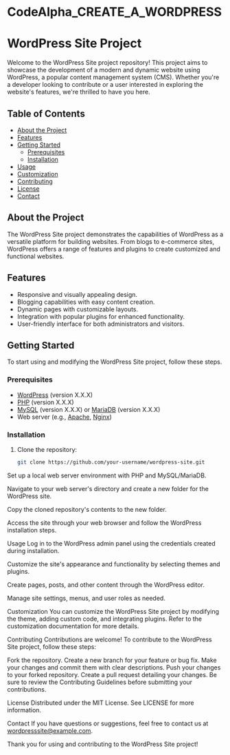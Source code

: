 # CodeAlpha_CREATE_A_WORDPRESS
# WordPress Site Project

Welcome to the WordPress Site project repository! This project aims to showcase the development of a modern and dynamic website using WordPress, a popular content management system (CMS). Whether you're a developer looking to contribute or a user interested in exploring the website's features, we're thrilled to have you here.

## Table of Contents

- [About the Project](#about-the-project)
- [Features](#features)
- [Getting Started](#getting-started)
  - [Prerequisites](#prerequisites)
  - [Installation](#installation)
- [Usage](#usage)
- [Customization](#customization)
- [Contributing](#contributing)
- [License](#license)
- [Contact](#contact)

## About the Project

The WordPress Site project demonstrates the capabilities of WordPress as a versatile platform for building websites. From blogs to e-commerce sites, WordPress offers a range of features and plugins to create customized and functional websites.

## Features

- Responsive and visually appealing design.
- Blogging capabilities with easy content creation.
- Dynamic pages with customizable layouts.
- Integration with popular plugins for enhanced functionality.
- User-friendly interface for both administrators and visitors.

## Getting Started

To start using and modifying the WordPress Site project, follow these steps.

### Prerequisites

- [WordPress](https://wordpress.org/download/) (version X.X.X)
- [PHP](https://www.php.net/downloads.php) (version X.X.X)
- [MySQL](https://dev.mysql.com/downloads/) (version X.X.X) or [MariaDB](https://mariadb.org/download/) (version X.X.X)
- Web server (e.g., [Apache](https://httpd.apache.org/download.cgi), [Nginx](https://nginx.org/en/download.html))

### Installation

1. Clone the repository:
   ```sh
   git clone https://github.com/your-username/wordpress-site.git
Set up a local web server environment with PHP and MySQL/MariaDB.

Navigate to your web server's directory and create a new folder for the WordPress site.

Copy the cloned repository's contents to the new folder.

Access the site through your web browser and follow the WordPress installation steps.

Usage
Log in to the WordPress admin panel using the credentials created during installation.

Customize the site's appearance and functionality by selecting themes and plugins.

Create pages, posts, and other content through the WordPress editor.

Manage site settings, menus, and user roles as needed.

Customization
You can customize the WordPress Site project by modifying the theme, adding custom code, and integrating plugins. Refer to the customization documentation for more details.

Contributing
Contributions are welcome! To contribute to the WordPress Site project, follow these steps:

Fork the repository.
Create a new branch for your feature or bug fix.
Make your changes and commit them with clear descriptions.
Push your changes to your forked repository.
Create a pull request detailing your changes.
Be sure to review the Contributing Guidelines before submitting your contributions.

License
Distributed under the MIT License. See LICENSE for more information.

Contact
If you have questions or suggestions, feel free to contact us at wordpresssite@example.com.

Thank you for using and contributing to the WordPress Site project!
